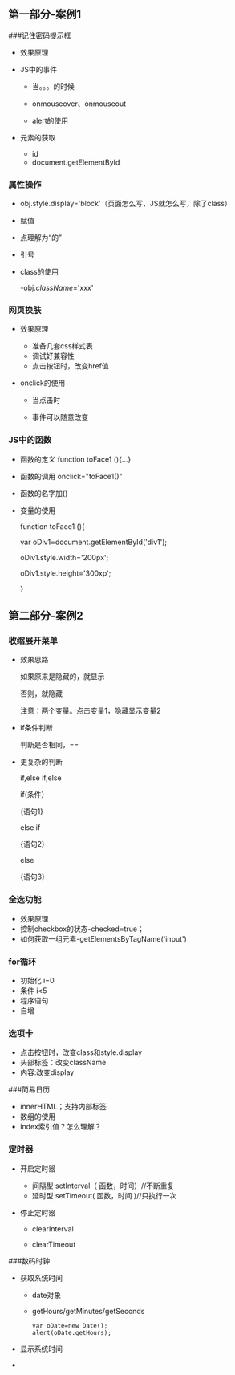 ## 第一部分-案例1

###记住密码提示框

- 效果原理
- JS中的事件

  - 当。。。的时候

  - onmouseover、onmouseout

  - alert的使用
- 元素的获取
  - id
  - document.getElementById  
### 属性操作

- obj.style.display='block'（页面怎么写，JS就怎么写，除了class）

- 赋值

- 点理解为“的”

- 引号

- class的使用

  -obj.*className*='xxx'

### 网页换肤

- 效果原理
  - 准备几套css样式表
  - 调试好兼容性
  - 点击按钮时，改变href值


- onclick的使用

  - 当点击时

  - 事件可以随意改变

### JS中的函数

- 函数的定义  function toFace1 (){...}

- 函数的调用  onclick="toFace1()"

- 函数的名字加()

- 变量的使用

   function toFace1 (){

  var oDiv1=document.getElementById('div1');

  oDiv1.style.width='200px';

  oDiv1.style.height='300xp';

  }

## 第二部分-案例2

 ### 收缩展开菜单

- 效果思路

  如果原来是隐藏的，就显示

  否则，就隐藏

  注意：两个变量。点击变量1，隐藏显示变量2

- if条件判断

  判断是否相同，==

- 更复杂的判断

  if,else if,else

  if(条件）

  {语句1}

  else if

  {语句2}

  else

  {语句3}

### 全选功能

- 效果原理
- 控制checkbox的状态-checked=true；
- 如何获取一组元素-getElementsByTagName('input')

### for循环

- 初始化 i=0
- 条件 i<5
- 程序语句
- 自增

### 选项卡

- 点击按钮时，改变class和style.display
- 头部标签：改变className
- 内容:改变display

###简易日历

- innerHTML；支持内部标签
- 数组的使用
- index索引值？怎么理解？

### 定时器

- 开启定时器

  - 间隔型   setInterval（  函数，时间）//不断重复
  - 延时型   setTimeout(  函数，时间 )//只执行一次

- 停止定时器

  - clearInterval

  - clearTimeout

###数码时钟

- 获取系统时间

  - date对象

  - getHours/getMinutes/getSeconds

    ```
    var oDate=new Date();
    alert(oDate.getHours);
    ```

- 显示系统时间

- ​